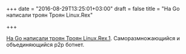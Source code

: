 +++
date = "2016-08-29T13:25:01+03:00"
draft = false
title = "На Go написали троян Троян Linux.Rex"

+++

<p><a href="https://xakep.ru/2016/08/22/trojan-rex/">На Go написали троян&nbsp;Троян&nbsp;Linux.Rex.1</a>. Саморазмножающийся и объединяющийся p2p ботнет.</p>

